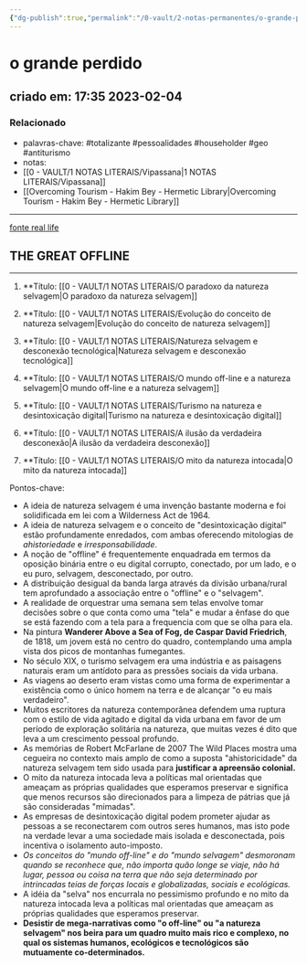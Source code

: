 ```yaml
---
{"dg-publish":true,"permalink":"/0-vault/2-notas-permanentes/o-grande-perdido/","tags":["permanente","totalizante","pessoalidades","householder","geo","antiturismo"],"dgHomeLink":true,"dgShowLocalGraph":true,"dgShowFileTree":true,"dgEnableSearch":true}
---
```


# o grande perdido

## criado em: 17:35 2023-02-04

### Relacionado

- palavras-chave: #totalizante #pessoalidades #householder #geo #antiturismo 
- notas: 
- [[0 - VAULT/1 NOTAS LITERAIS/Vipassana\|1 NOTAS LITERAIS/Vipassana]]
- [[Overcoming Tourism - Hakim Bey - Hermetic Library\|Overcoming Tourism - Hakim Bey - Hermetic Library]]
---

[fonte real life](https://reallifemag.com/the-great-offline/)

## THE GREAT OFFLINE
---


1. **Título: [[0 - VAULT/1 NOTAS LITERAIS/O paradoxo da natureza selvagem\|O paradoxo da natureza selvagem]]

2. **Título: [[0 - VAULT/1 NOTAS LITERAIS/Evolução do conceito de natureza selvagem\|Evolução do conceito de natureza selvagem]]

3. **Título: [[0 - VAULT/1 NOTAS LITERAIS/Natureza selvagem e desconexão tecnológica\|Natureza selvagem e desconexão tecnológica]]

4. **Título: [[0 - VAULT/1 NOTAS LITERAIS/O mundo off-line e a natureza selvagem\|O mundo off-line e a natureza selvagem]]

5. **Título: [[0 - VAULT/1 NOTAS LITERAIS/Turismo na natureza e desintoxicação digital\|Turismo na natureza e desintoxicação digital]]

6. **Título: [[0 - VAULT/1 NOTAS LITERAIS/A ilusão da verdadeira desconexão\|A ilusão da verdadeira desconexão]]

7. **Título: [[0 - VAULT/1 NOTAS LITERAIS/O mito da natureza intocada\|O mito da natureza intocada]]



Pontos-chave: 

- A ideia de natureza selvagem é uma invenção bastante moderna e foi solidificada em lei com a Wilderness Act de 1964.
- A ideia de natureza selvagem e o conceito de "desintoxicação digital" estão profundamente enredados, com ambas oferecendo mitologias de *ahistoriedade* e *irresponsabilidade*.
- A noção de "offline" é frequentemente enquadrada em termos da oposição binária entre o eu digital corrupto, conectado, por um lado, e o eu puro, selvagem, desconectado, por outro.
- A distribuição desigual da banda larga através da divisão urbana/rural tem aprofundado a associação entre o "offline" e o "selvagem".
- A realidade de orquestrar uma semana sem telas envolve tomar decisões sobre o que conta como uma "tela" e mudar a ênfase do que se está fazendo com a tela para a frequencia com que se olha para ela.
- Na pintura **Wanderer Above a Sea of Fog, de Caspar David Friedrich**, de 1818, um jovem está no centro do quadro, contemplando uma ampla vista dos picos de montanhas fumegantes.
- No século XIX, o turismo selvagem era uma indústria e as paisagens naturais eram um antídoto para as pressões sociais da vida urbana.
- As viagens ao deserto eram vistas como uma forma de experimentar a existência como o único homem na terra e de alcançar "o eu mais verdadeiro".
- Muitos escritores da natureza contemporânea defendem uma ruptura com o estilo de vida agitado e digital da vida urbana em favor de um período de exploração solitária na natureza, que muitas vezes é dito que leva a um crescimento pessoal profundo.
- As memórias de Robert McFarlane de 2007 The Wild Places mostra uma cegueira no contexto mais amplo de como a suposta "ahistoricidade" da natureza selvagem tem sido usada para **justificar a apreensão colonial.**
- O mito da natureza intocada leva a políticas mal orientadas que ameaçam as próprias qualidades que esperamos preservar e significa que menos recursos são direcionados para a limpeza de pátrias que já são consideradas "mimadas".
- As empresas de desintoxicação digital podem prometer ajudar as pessoas a se reconectarem com outros seres humanos, mas isto pode na verdade levar a uma sociedade mais isolada e desconectada, pois incentiva o isolamento auto-imposto.
- *Os conceitos do "mundo off-line" e do "mundo selvagem" desmoronam quando se reconhece que, não importa quão longe se viaje, não há lugar, pessoa ou coisa na terra que não seja determinado por intrincadas teias de forças locais e globalizadas, sociais e ecológicas.*
- A idéia da "selva" nos encurrala no pessimismo profundo e no mito da natureza intocada leva a políticas mal orientadas que ameaçam as próprias qualidades que esperamos preservar.
- **Desistir de mega-narrativas como "o off-line" ou "a natureza selvagem" nos beira para um quadro muito mais rico e complexo, no qual os sistemas humanos, ecológicos e tecnológicos são mutuamente co-determinados.**